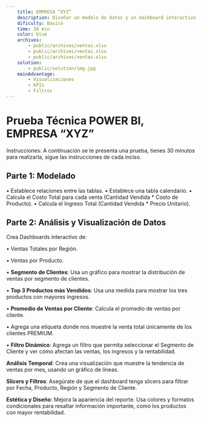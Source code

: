 ```yaml
---
    title: EMPRESA “XYZ”
    description: Diseñar un modelo de datos y un dashboard interactivo en Power BI que permita analizar el desempeño comercial de la empresa “XYZ”, facilitando la toma de decisiones estratégicas en base a ventas, ingresos, clientes y productos
    dificulty: Basico
    time: 30 min
    color: blue
    archives: 
        - public/archives/ventas.xlsx
        - public/archives/ventas.xlsx
        - public/archives/ventas.xlsx
    solution: 
        - public/solution/img.jpg
    mainAdvantage: 
        - Visualizaciones            
        - KPIs            
        - Filtros
---
```

# Prueba Técnica POWER BI, EMPRESA “XYZ”

Instrucciones: A continuación se te presenta una prueba, tienes 30 minutos para realizarla, sigue las instrucciones de cada inciso.

## **Parte 1**: Modelado

• Establece relaciones entre las tablas.
• Establece una tabla calendario.
• Calcula el Costo Total para cada venta (Cantidad Vendida * Costo de Producto).
• Calcula el Ingreso Total (Cantidad Vendida * Precio Unitario).

## **Parte 2**: Análisis y Visualización de Datos

Crea Dashboards interactivo de:

• Ventas Totales por Región.

• Ventas por Producto.

• **Segmento de Clientes**: Usa un gráfico para mostrar la distribución de ventas por segmento de clientes.

• **Top 3 Productos más Vendidos**: Usa una medida para mostrar los tres productos con mayores ingresos.

• **Promedio de Ventas por Cliente**: Calcula el promedio de ventas por cliente.

• Agrega una etiqueta donde nos muestre la venta total únicamente de los clientes PREMIUM.

• **Filtro Dinámico**: Agrega un filtro que permita seleccionar el Segmento de Cliente y ver cómo afectan las ventas, los ingresos y la rentabilidad.

**Análisis Temporal**: Crea una visualización que muestre la tendencia de ventas por mes, usando un gráfico de líneas.

**Slicers y Filtros**: Asegúrate de que el dashboard tenga slicers para filtrar por Fecha, Producto, Región y Segmento de Cliente.

**Estética y Diseño**: Mejora la apariencia del reporte. Usa colores y formatos condicionales para resaltar información importante, como los productos con mayor rentabilidad.